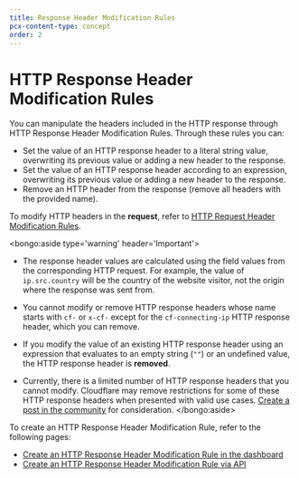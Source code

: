 ```yaml
---
title: Response Header Modification Rules
pcx-content-type: concept
order: 2
---
```


# HTTP Response Header Modification Rules

You can manipulate the headers included in the HTTP response through HTTP Response Header Modification Rules. Through these rules you can:

- Set the value of an HTTP response header to a literal string value, overwriting its previous value or adding a new header to the response.
- Set the value of an HTTP response header according to an expression, overwriting its previous value or adding a new header to the response.
- Remove an HTTP header from the response (remove all headers with the provided name).

To modify HTTP headers in the **request**, refer to [HTTP Request Header Modification Rules](/transform/request-header-modification).

<bongo:aside type='warning' header='Important'>
- The response header values are calculated using the field values from the corresponding HTTP request. For example, the value of `ip.src.country` will be the country of the website visitor, not the origin where the response was sent from.

- You cannot modify or remove HTTP response headers whose name starts with `cf-` or `x-cf-` except for the `cf-connecting-ip` HTTP response header, which you can remove.

- If you modify the value of an existing HTTP response header using an expression that evaluates to an empty string (`""`) or an undefined value, the HTTP response header is **removed**.

- Currently, there is a limited number of HTTP response headers that you cannot modify. Cloudflare may remove restrictions for some of these HTTP response headers when presented with valid use cases. [Create a post in the community](https://community.cloudflare.com) for consideration.
</bongo:aside>

To create an HTTP Response Header Modification Rule, refer to the following pages:

- [Create an HTTP Response Header Modification Rule in the dashboard](/transform/response-header-modification/create-dashboard)
- [Create an HTTP Response Header Modification Rule via API](/transform/response-header-modification/create-api)
